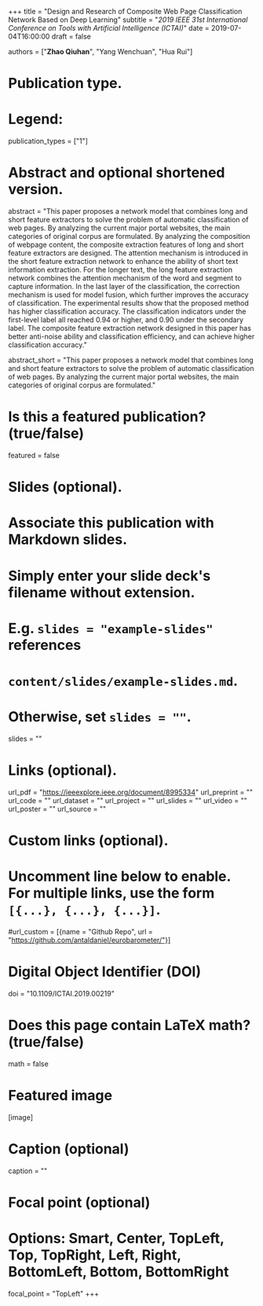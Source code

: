 +++
title = "Design and Research of Composite Web Page Classification Network Based on Deep Learning"
subtitle = "_2019 IEEE 31st International Conference on Tools with Artificial Intelligence (ICTAI)_"
date = 2019-07-04T16:00:00
draft = false

authors = ["**Zhao Qiuhan**", "Yang Wenchuan", "Hua Rui"]

# Publication type.
# Legend:

publication_types = ["1"]

# Abstract and optional shortened version.
abstract = "This paper proposes a network model that combines long and short feature extractors to solve the problem of automatic classification of web pages. By analyzing the current major portal websites, the main categories of original corpus are formulated. By analyzing the composition of webpage content, the composite extraction features of long and short feature extractors are designed. The attention mechanism is introduced in the short feature extraction network to enhance the ability of short text information extraction. For the longer text, the long feature extraction network combines the attention mechanism of the word and segment to capture information. In the last layer of the classification, the correction mechanism is used for model fusion, which further improves the accuracy of classification. The experimental results show that the proposed method has higher classification accuracy. The classification indicators under the first-level label all reached 0.94 or higher, and 0.90 under the secondary label. The composite feature extraction network designed in this paper has better anti-noise ability and classification efficiency, and can achieve higher classification accuracy."

abstract_short = "This paper proposes a network model that combines long and short feature extractors to solve the problem of automatic classification of web pages. By analyzing the current major portal websites, the main categories of original corpus are formulated."

# Is this a featured publication? (true/false)
featured = false

# Slides (optional).
#   Associate this publication with Markdown slides.
#   Simply enter your slide deck's filename without extension.
#   E.g. `slides = "example-slides"` references 
#   `content/slides/example-slides.md`.
#   Otherwise, set `slides = ""`.
slides = ""

# Links (optional).
url_pdf = "https://ieeexplore.ieee.org/document/8995334"
url_preprint = ""
url_code = ""
url_dataset = ""
url_project = ""
url_slides = ""
url_video = ""
url_poster = ""
url_source = ""

# Custom links (optional).
#   Uncomment line below to enable. For multiple links, use the form `[{...}, {...}, {...}]`.
#url_custom = [{name = "Github Repo", url = "https://github.com/antaldaniel/eurobarometer/"}]

# Digital Object Identifier (DOI)
doi = "10.1109/ICTAI.2019.00219"

# Does this page contain LaTeX math? (true/false)
math = false

# Featured image
[image]
  # Caption (optional)
  caption = ""

  # Focal point (optional)
  # Options: Smart, Center, TopLeft, Top, TopRight, Left, Right, BottomLeft, Bottom, BottomRight
  focal_point = "TopLeft"
+++

